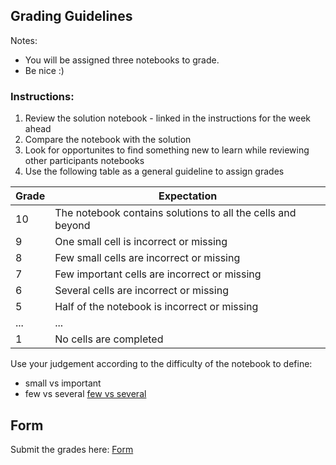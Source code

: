 ## Grading Guidelines
Notes:
- You will be assigned three notebooks to grade.
- Be nice :)

### Instructions:
1. Review the solution notebook - linked in the instructions for the week ahead
2. Compare the notebook with the solution 
3. Look for opportunites to find something new to learn while reviewing other participants notebooks
4. Use the following table as a general guideline to assign grades 

| Grade  | Expectation |
| ------------- | ------------- |
| 10  | The notebook contains solutions to all the cells and beyond  |
| 9   | One small cell is incorrect or missing |
| 8   | Few small cells are incorrect or missing |
| 7   | Few important cells are incorrect or missing |
| 6   | Several cells are incorrect or missing |
| 5   | Half of the notebook is incorrect or missing |
|... | ... |
| 1   | No cells are completed |

Use your judgement according to the difficulty of the notebook to define:
- small vs important
- few vs several 
[few vs several](https://www.dailywritingtips.com/few-vs-several/)


## Form

Submit the grades here:
[Form](https://goo.gl/forms/n3o1NaXtwoNMFKUJ2)
